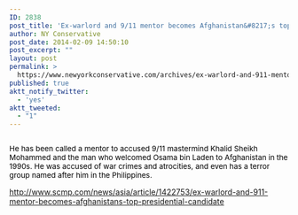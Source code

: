 ```yaml
---
ID: 2838
post_title: 'Ex-warlord and 9/11 mentor becomes Afghanistan&#8217;s top presidential candidate'
author: NY Conservative
post_date: 2014-02-09 14:50:10
post_excerpt: ""
layout: post
permalink: >
  https://www.newyorkconservative.com/archives/ex-warlord-and-911-mentor-becomes-afghanistans-top-presidential-candidate/
published: true
aktt_notify_twitter:
  - 'yes'
aktt_tweeted:
  - "1"
---
```

<p><img src="http://www.newyorkconservative.com/wp-content/uploads/2014/02/020914_1949_Exwarlordan1.png" alt=""/>
	</p><p><span style="color:black; font-size:10pt">He has been called a mentor to accused 9/11 mastermind Khalid Sheikh Mohammed and the man who welcomed Osama bin Laden to Afghanistan in the 1990s. He was accused of war crimes and atrocities, and even has a terror group named after him in the Philippines.</span>
	</p><p><a href="http://www.scmp.com/news/asia/article/1422753/ex-warlord-and-911-mentor-becomes-afghanistans-top-presidential-candidate">http://www.scmp.com/news/asia/article/1422753/ex-warlord-and-911-mentor-becomes-afghanistans-top-presidential-candidate</a>
	</p>